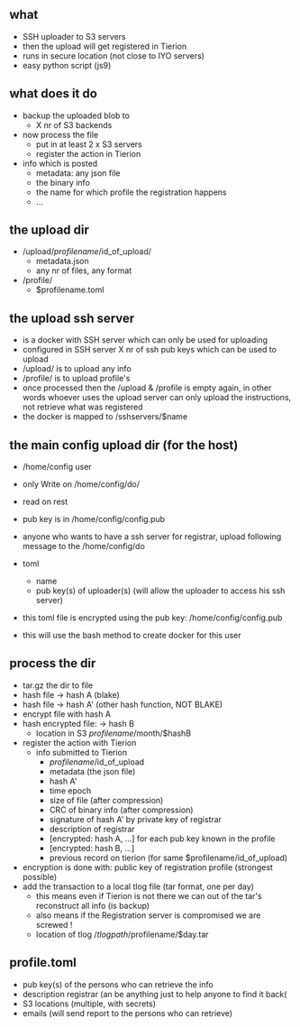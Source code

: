 
## what

- SSH uploader to S3 servers
- then the upload will get registered in Tierion
- runs in secure location (not close to IYO servers)
- easy python script (js9)

## what does it do
- backup the uploaded blob to 
   - X nr of S3 backends 
- now process the file 
   - put in at least 2 x S3 servers
   - register the action in Tierion
- info which is posted
   - metadata: any json file
   - the binary info
   - the name for which profile the registration happens
   - ...
   
## the upload dir

- /upload/$profilename/$id_of_upload/
    - metadata.json
    - any nr of files, any format
- /profile/
    - $profilename.toml

## the upload ssh server

- is a docker with SSH server which can only be used for uploading
- configured in SSH server X nr of ssh pub keys which can be used to upload
- /upload/ is to upload any info 
- /profile/ is to upload profile's
- once processed then the /upload & /profile is empty again, in other words whoever uses the upload server can only upload the instructions, not retrieve what was registered
- the docker is mapped to /sshservers/$name

## the main config upload dir (for the host)

- /home/config user
- only Write on /home/config/do/
- read on rest
- pub key is in /home/config/config.pub
- anyone who wants to have a ssh server for registrar, upload following message to the /home/config/do

- toml
    - name
    - pub key(s) of uploader(s) (will allow the uploader to access his ssh server)
- this toml file is encrypted using the pub key: /home/config/config.pub

- this will use the bash method to create docker for this user



## process the dir

- tar.gz the dir to file
- hash file -> hash A (blake)
- hash file -> hash A' (other hash function, NOT BLAKE)
- encrypt file with hash A
- hash encrypted file: -> hash B
   - location in S3 $profilename/$month/$hashB
- register the action with Tierion
   - info submitted to Tierion 
       - $profilename/$id_of_upload
       - metadata (the json file)
       - hash A'
       - time epoch
       - size of file (after compression)
       - CRC of binary info (after compression)
       - signature of hash A' by private key of registrar 
       - description of registrar
       - [encrypted: hash A, ...] for each pub key known in the profile
       - [encrypted: hash B, ...]
       - previous record on tierion (for same $profilename/id_of_upload)
- encryption is done with: public key of registration profile (strongest possible)
- add the transaction to a local tlog file (tar format, one per day)
   - this means even if Tierion is not there we can out of the tar's reconstruct all info (is backup)
   - also means if the Registration server is compromised we are screwed !
   - location of tlog /$tlogpath/$profilename/$day.tar

## profile.toml

- pub key(s) of the persons who can retrieve the info
- description registrar (an be anything just to help anyone to find it back(
- S3 locations (multiple, with secrets)
- emails (will send report to the persons who can retrieve)

